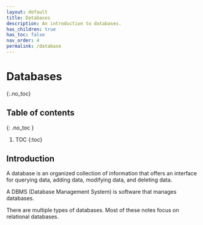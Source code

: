 ```yaml
---
layout: default
title: Databases
description: An introduction to databases.
has_children: true
has_toc: false
nav_order: 4
permalink: /database
---
```


<!-- prettier-ignore-start -->

# Databases
{:.no_toc}

## Table of contents
{: .no_toc }

1. TOC
{:toc}

<!-- prettier-ignore-end -->

## Introduction

A database is an organized collection of information that offers an interface for querying data, adding data, modifying data, and deleting data.

A DBMS (Database Management System) is software that manages databases.

There are multiple types of databases. Most of these notes focus on relational databases.

